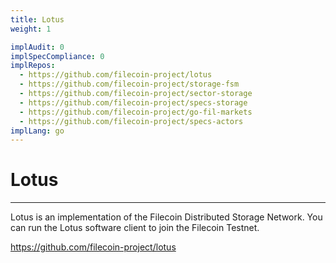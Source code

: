 ```yaml
---
title: Lotus
weight: 1

implAudit: 0
implSpecCompliance: 0
implRepos: 
  - https://github.com/filecoin-project/lotus
  - https://github.com/filecoin-project/storage-fsm
  - https://github.com/filecoin-project/sector-storage
  - https://github.com/filecoin-project/specs-storage
  - https://github.com/filecoin-project/go-fil-markets
  - https://github.com/filecoin-project/specs-actors
implLang: go
---
```


# Lotus
---

Lotus is an implementation of the Filecoin Distributed Storage Network. You can run the Lotus software client to join the Filecoin Testnet.

https://github.com/filecoin-project/lotus


